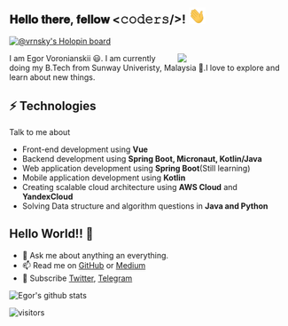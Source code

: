 <h2> 𝐇𝐞𝐥𝐥𝐨 𝐭𝐡𝐞𝐫𝐞, 𝐟𝐞𝐥𝐥𝐨𝐰 <𝚌𝚘𝚍𝚎𝚛𝚜/>! <img src="https://raw.githubusercontent.com/ABSphreak/ABSphreak/master/gifs/Hi.gif" width="30px"></h2>

[![@vrnsky's Holopin board](https://holopin.me/vrnsky)](https://holopin.io/@vrnsky)

<img align='right' src='https://user-images.githubusercontent.com/5713670/87202985-820dcb80-c2b6-11ea-9f56-7ec461c497c3.gif' width='200"'>


I am Egor Voronianskii 😃. I am currently doing my B.Tech from Sunway Univeristy, Malaysia 🏫.I love to explore and learn about new things.


## ⚡ Technologies
Talk to me about
- Front-end development using **Vue**
- Backend development using **Spring Boot, Micronaut, Kotlin/Java**
- Web application development using **Spring Boot**(Still learning)
- Mobile application development using **Kotlin**
- Creating scalable cloud architecture using **AWS Cloud** and **YandexCloud**
- Solving Data structure and algorithm questions in **Java and Python**

## Hello World!! 🤔
- 💬 Ask me about anything an everything.
- 📫 Read me on [GitHub](https://vrnsky.github.io) or [Medium](https://medium.com/@vrnsky)
- 🔔 Subscribe [Twitter](https://twitter.com/VoronyanskyE), [Telegram](https://t.me/VORONIANSKII)


![Egor's github stats](https://github-readme-stats-git-master-vrnsky.vercel.app/api?username=vrnsky&hide=["issues"]&show_icons=true)

![visitors](https://visitor-badge.glitch.me/badge?page_id=vrnsky.vrnsky)
